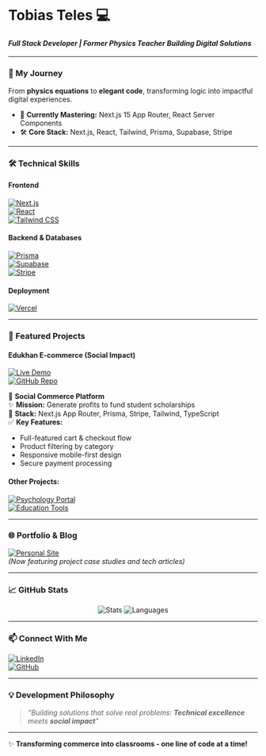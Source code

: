 # Tobias Teles 💻  
#### *Full Stack Developer | Former Physics Teacher Building Digital Solutions*  

---  

### 🚀 My Journey  
From **physics equations** to **elegant code**, transforming logic into impactful digital experiences.  
- 🌱 **Currently Mastering:** Next.js 15 App Router, React Server Components
- 🛠 **Core Stack:** Next.js, React, Tailwind, Prisma, Supabase, Stripe

---  

### 🛠 Technical Skills  
#### Frontend  
[![Next.js](https://img.shields.io/badge/Next.js-000000?style=flat-square&logo=nextdotjs&logoColor=white)](https://nextjs.org/)  
[![React](https://img.shields.io/badge/React-61DAFB?style=flat-square&logo=react&logoColor=black)](https://reactjs.org/)  
[![Tailwind CSS](https://img.shields.io/badge/Tailwind_CSS-06B6D4?style=flat-square&logo=tailwindcss&logoColor=white)](https://tailwindcss.com/)  

#### Backend & Databases  
[![Prisma](https://img.shields.io/badge/Prisma-2D3748?style=flat-square&logo=prisma&logoColor=white)](https://prisma.io/)  
[![Supabase](https://img.shields.io/badge/Supabase-3ECF8E?style=flat-square&logo=supabase&logoColor=white)](https://supabase.io/)  
[![Stripe](https://img.shields.io/badge/Stripe-008CDD?style=flat-square&logo=stripe&logoColor=white)](https://stripe.com/)  

#### Deployment  
[![Vercel](https://img.shields.io/badge/Vercel-000000?style=flat-square&logo=vercel&logoColor=white)](https://vercel.com/)  

---  

### 🌟 Featured Projects  
#### Edukhan E-commerce (Social Impact)  

[![Live Demo](https://img.shields.io/badge/LIVE_DEMO-000000?style=for-the-badge&logo=vercel&logoColor=white)](https://ecommerce-store-edukhan.vercel.app/)  
[![GitHub Repo](https://img.shields.io/badge/SOURCE_CODE-181717?style=for-the-badge&logo=github&logoColor=white)](https://github.com/tobiasteles/ecommerce-store)  

🛒 **Social Commerce Platform**  
✨ **Mission:** Generate profits to fund student scholarships  
🚀 **Stack:** Next.js App Router, Prisma, Stripe, Tailwind, TypeScript  
✅ **Key Features:**  
- Full-featured cart & checkout flow  
- Product filtering by category  
- Responsive mobile-first design  
- Secure payment processing  

#### Other Projects:  
[![Psychology Portal](https://img.shields.io/badge/Client_Portal-61DAFB?style=for-the-badge&logo=react&logoColor=black)](https://miqueiaspsicologo.netlify.app/)  
[![Education Tools](https://img.shields.io/badge/Learning_Tools-32CD32?style=for-the-badge&logo=google-scholar&logoColor=white)](https://bancodepontosedukhan.netlify.app/)  

---  

### 🌐 Portfolio & Blog  
[![Personal Site](https://img.shields.io/badge/Portfolio_+_Blog-FF4088?style=for-the-badge&logo=react&logoColor=white)](https://tobiasteles.vercel.app)  
*(Now featuring project case studies and tech articles)*  

---  

### 📈 GitHub Stats  
<div align="center">  
  <img src="https://github-readme-stats.vercel.app/api?username=tobiasteles&show_icons=true&theme=merko&hide_title=true&count_private=true" alt="Stats">  
  <img src="https://github-readme-stats.vercel.app/api/top-langs/?username=tobiasteles&layout=compact&theme=merko&hide=html,css&langs_count=6" alt="Languages">  
</div>  

---  

### 📫 Connect With Me  
[![LinkedIn](https://img.shields.io/badge/LinkedIn-Connect_Professionaly-0077B5?style=for-the-badge&logo=linkedin&logoColor=white)](https://www.linkedin.com/in/tobias-teles/)  
[![GitHub](https://img.shields.io/badge/GitHub-Follow_My_Code-181717?style=for-the-badge&logo=github&logoColor=white)](https://github.com/tobiasteles)  

---  

### 💡 Development Philosophy  
> *"Building solutions that solve real problems: **Technical excellence** meets **social impact**"*  

---  

✨ **Transforming commerce into classrooms - one line of code at a time!**  
